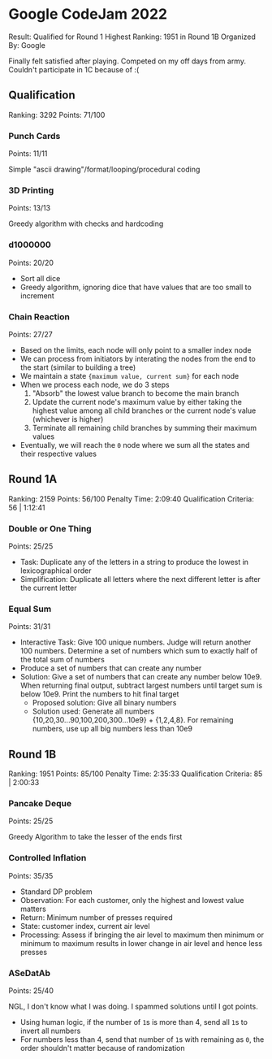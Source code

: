 # Google CodeJam 2022
Result: Qualified for Round 1
Highest Ranking: 1951 in Round 1B
Organized By: Google

Finally felt satisfied after playing. Competed on my off days from army. Couldn't participate in 1C because of  :(

## Qualification
Ranking: 3292
Points: 71/100

### Punch Cards
Points: 11/11

Simple "ascii drawing"/format/looping/procedural coding

### 3D Printing
Points: 13/13

Greedy algorithm with checks and hardcoding

### d1000000 
Points: 20/20

- Sort all dice
- Greedy algorithm, ignoring dice that have values that are too small to increment

### Chain Reaction
Points: 27/27

- Based on the limits, each node will only point to a smaller index node
- We can process from initiators by interating the nodes from the end to the start (similar to building a tree)
- We maintain a state `{maximum value, current sum}` for each node
- When we process each node, we do 3 steps
  1. "Absorb" the lowest value branch to become the main branch
  2. Update the current node's maximum value by either taking the highest value among all child branches or the current node's value (whichever is higher)
  3. Terminate all remaining child branches by summing their maximum values
- Eventually, we will reach the `0` node where we sum all the states and their respective values


## Round 1A
Ranking: 2159
Points: 56/100
Penalty Time: 2:09:40
Qualification Criteria: 56 | 1:12:41

### Double or One Thing
Points: 25/25

- Task: Duplicate any of the letters in a string to produce the lowest in lexicographical order
- Simplification: Duplicate all letters where the next different letter is after the current letter

### Equal Sum
Points: 31/31

- Interactive Task: Give 100 unique numbers. Judge will return another 100 numbers. Determine a set of numbers which sum to exactly half of the total sum of numbers 
- Produce a set of numbers that can create any number
- Solution: Give a set of numbers that can create any number below 10e9. When returning final output, subtract largest numbers until target sum is below 10e9. Print the numbers to hit final target
  - Proposed solution: Give all binary numbers
  - Solution used: Generate all numbers {10,20,30...90,100,200,300...10e9} + {1,2,4,8}. For remaining numbers, use up all big numbers less than 10e9


## Round 1B
Ranking: 1951
Points: 85/100
Penalty Time: 2:35:33
Qualification Criteria: 85 | 2:00:33

### Pancake Deque
Points: 25/25

Greedy Algorithm to take the lesser of the ends first

### Controlled Inflation
Points: 35/35

- Standard DP problem
- Observation: For each customer, only the highest and lowest value matters
- Return: Minimum number of presses required
- State: customer index, current air level
- Processing: Assess if bringing the air level to maximum then minimum or minimum to maximum results in lower change in air level and hence less presses

### ASeDatAb
Points: 25/40

NGL, I don't know what I was doing. I spammed solutions until I got points. 

- Using human logic, if the number of `1`s is more than 4, send all `1`s to invert all numbers
- For numbers less than 4, send that number of `1`s with remaining as `0`, the order shouldn't matter because of randomization